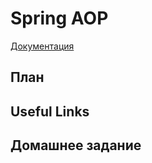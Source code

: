 # Spring AOP

[Документация](http://docs.spring.io/spring/docs/current/spring-framework-reference/html/aop.html)

## План



## Useful Links


## Домашнее задание


